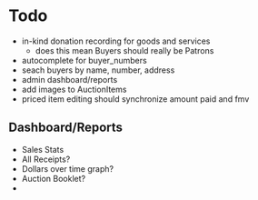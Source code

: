 # Todo

- in-kind donation recording for goods and services
    - does this mean Buyers should really be Patrons
- autocomplete for buyer_numbers
- seach buyers by name, number, address
- admin dashboard/reports
- add images to AuctionItems
- priced item editing should synchronize amount paid and fmv

## Dashboard/Reports

- Sales Stats
- All Receipts?
- Dollars over time graph?
- Auction Booklet?
- 

